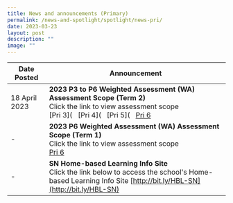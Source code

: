 ```yaml
---
title: News and announcements (Primary)
permalink: /news-and-spotlight/spotlight/news-pri/
date: 2023-03-23
layout: post
description: ""
image: ""
---
```

| Date Posted | Announcement |
| -------- | -------- | 
| 18 April 2023 | **2023 P3 to P6 Weighted Assessment (WA) Assessment Scope (Term 2)**<br>Click the link to view assessment scope<br>[Pri 3]([](/files/PDF%20for%20announcements/Primary/(amended)%20t3%202023%20p3%20wa%20scopes%20(term%203).pdf) &nbsp; [Pri 4]([](/files/PDF%20for%20announcements/Primary/t3%202023%20p4%20wa%20scopes%20(term%203)%20(final).pdf) &nbsp; [Pri 5]([](/files/PDF%20for%20announcements/Primary/t3%202023%20p5%20wa%20scopes%20(term%203)(final).pdf) &nbsp; [Pri 6](/files/PDF%20for%20announcements/Primary/(final)%202023%20p6%20wa%20scopes%20(term%202).pdf)   |
| - | **2023 P6 Weighted Assessment (WA) Assessment Scope (Term 1)**<br>Click the link to view assessment scope<br>[Pri 6](/files/PDF%20for%20announcements/FINAL%202023%20P6%20WA%20SCOPES%20TERM%201.pdf) |
| - | **SN Home-based Learning Info Site**<br>Click the link below to access the school's Home-based Learning Info Site [http://bit.ly/HBL-SN](http://bit.ly/HBL-SN)      |